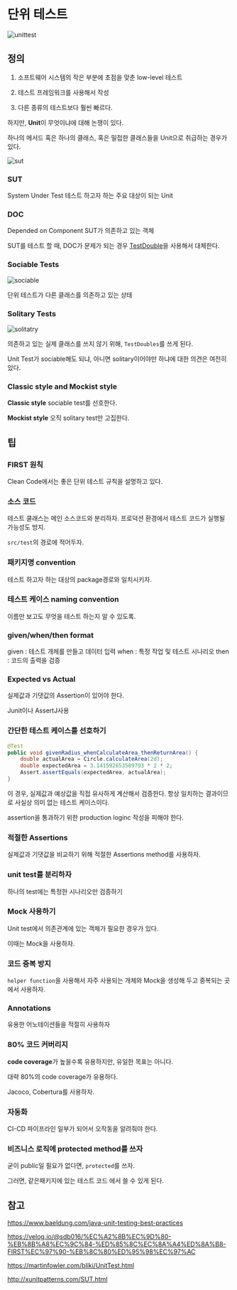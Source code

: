 # 단위 테스트

![unittest](../../images/TestCode/unitTest.png)

## 정의

1. 소프트웨어 시스템의 작은 부분에 초점을 맞춘 low-level 테스트

2. 테스트 프레임워크를 사용해서 작성

3. 다른 종류의 테스트보다 훨씬 빠르다.

하지만, **Unit**이 무엇이냐에 대해 논쟁이 있다.

하나의 메서드 혹은 하나의 클래스, 혹은 밀접한 클래스들을 Unit으로 취급하는 경우가 있다.



![sut](../../images/TestCode/sutdoc.png)

### SUT
System Under Test
테스트 하고자 하는 주요 대상이 되는 Unit

### DOC
Depended on Component
SUT가 의존하고 있는 객체

SUT를 테스트 할 때, DOC가 문제가 되는 경우 [TestDouble](../Test%20Doubles.md)을 사용해서 대체한다.

### Sociable Tests
![sociable](../../images/TestCode/sociabletest.png)

단위 테스트가 다른 클래스를 의존하고 있는 상태


### Solitary Tests
![solitatry](../../images/TestCode/solitarytest.png)

의존하고 있는 실제 클래스를 쓰지 않기 위해, `TestDoubles`를 쓰게 된다.

Unit Test가 sociable해도 되냐, 아니면 solitary이어야만 하냐에 대한 의견은 여전히 있다.

### Classic style and Mockist style
**Classic style**
sociable test를 선호한다.

**Mockist style**
오직 solitary test만 고집한다. 

## 팁

### FIRST 원칙
Clean Code에서는 좋은 단위 테스트 규칙을 설명하고 있다.

### 소스 코드
테스트 클래스는 메인 소스코드와 분리하자.
프로덕션 환경에서 테스트 코드가 실행될 가능성도 방지.

`src/test`의 경로에 적어두자.

### 패키지명 convention
테스트 하고자 하는 대상의 package경로와 일치시키자.

### 테스트 케이스 naming convention
이름만 보고도 무엇을 테스트 하는지 알 수 있도록.

### given/when/then format
given : 테스트 개체를 만들고 데이터 입력
when : 특정 작업 및 테스트 시나리오
then : 코드의 출력을 검증

### Expected vs Actual
실제값과 기댓값의 Assertion이 있어야 한다.

Junit이나 AssertJ사용

### 간단한 테스트 케이스를 선호하기
~~~java
@Test 
public void givenRadius_whenCalculateArea_thenReturnArea() {
    double actualArea = Circle.calculateArea(2d);
    double expectedArea = 3.141592653589793 * 2 * 2;
    Assert.assertEquals(expectedArea, actualArea); 
}
~~~
이 경우, 실제값과 예상값을 직접 유사하게 계산해서 검증한다. 항상 일치하는 결과이므로 사실상 의미 없는 테스트 케이스이다.

assertion을 통과하기 위한 production loginc 작성을 피해야 한다.

### 적절한 Assertions
실제값과 기댓값을 비교하기 위해 적절한 Assertions method를 사용하자.

### unit test를 분리하자
하나의 test에는 특정한 시나리오만 검증하기

### Mock 사용하기
Unit test에서 의존관계에 있는 객체가 필요한 경우가 있다.

이때는 Mock을 사용하자.

### 코드 중복 방지
`helper function`을 사용해서 자주 사용되는 개체와 Mock을 생성해 두고 중복되는 곳에서 사용하자.

### Annotations
유용한 어노테이션들을 적절히 사용하자

### 80% 코드 커버리지
**code coverage**가 높을수록 유용하지만, 유일한 목표는 아니다.

대략 80%의 code coverage가 유용하다.

Jacoco, Cobertura를 사용하자.

### 자동화
CI-CD 파이프라인 일부가 되어서 오작동을 알려줘야 한다.

### 비즈니스 로직에 protected method를 쓰자
굳이 public일 필요가 없다면, `protected`를 쓰자.

그러면, 같은패키지에 있는 테스트 코드 에서 쓸 수 있게 된다.





## 참고
https://www.baeldung.com/java-unit-testing-best-practices

https://velog.io/@sdb016/%EC%A2%8B%EC%9D%80-%EB%8B%A8%EC%9C%84-%ED%85%8C%EC%8A%A4%ED%8A%B8-FIRST%EC%97%90-%EB%8C%80%ED%95%98%EC%97%AC

https://martinfowler.com/bliki/UnitTest.html

http://xunitpatterns.com/SUT.html